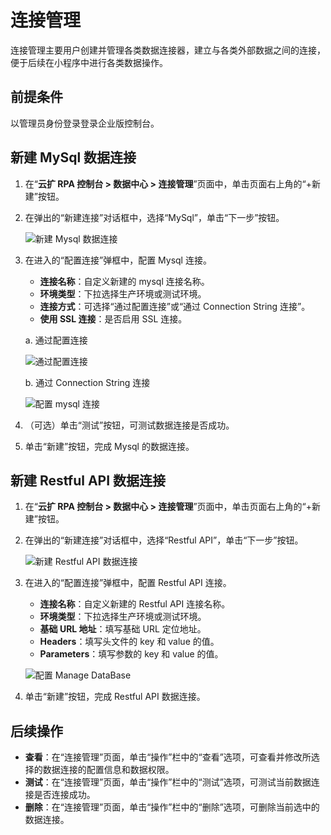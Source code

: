 # 连接管理

连接管理主要用户创建并管理各类数据连接器，建立与各类外部数据之间的连接，便于后续在小程序中进行各类数据操作。

## 前提条件

以管理员身份登录登录企业版控制台。

## 新建 MySql 数据连接

1. 在“**云扩 RPA 控制台 > 数据中心 > 连接管理**”页面中，单击页面右上角的“+新建”按钮。
2. 在弹出的“新建连接”对话框中，选择“MySql”，单击“下一步”按钮。

   ![新建 Mysql 数据连接](https://docimages.blob.core.chinacloudapi.cn/images/Console/createconnector20210329.png)

3. 在进入的“配置连接”弹框中，配置 Mysql 连接。

    - **连接名称**：自定义新建的 mysql 连接名称。
    - **环境类型**：下拉选择生产环境或测试环境。
    - **连接方式**：可选择“通过配置连接”或“通过 Connection String 连接”。
    - **使用 SSL 连接**：是否启用 SSL 连接。

    a. 通过配置连接

    ![通过配置连接](https://docimages.blob.core.chinacloudapi.cn/images/Console/connectionbysetting20210329.png)
    
    b. 通过 Connection String 连接

    ![配置 mysql 连接](https://docimages.blob.core.chinacloudapi.cn/images/Console/settingmysqlconnect20210329.png)

4. （可选）单击“测试”按钮，可测试数据连接是否成功。
5. 单击“新建”按钮，完成 Mysql 的数据连接。

## 新建 Restful API 数据连接

1. 在“**云扩 RPA 控制台 > 数据中心 > 连接管理**”页面中，单击页面右上角的“+新建”按钮。
2. 在弹出的“新建连接”对话框中，选择“Restful API”，单击“下一步”按钮。

    ![新建 Restful API 数据连接](https://docimages.blob.core.chinacloudapi.cn/images/Console/createrestfulapi20210329.png)

3. 在进入的“配置连接”弹框中，配置 Restful API 连接。

    - **连接名称**：自定义新建的 Restful API 连接名称。
    - **环境类型**：下拉选择生产环境或测试环境。
    - **基础 URL 地址**：填写基础 URL 定位地址。
    - **Headers**：填写头文件的 key 和 value 的值。
    - **Parameters**：填写参数的 key 和 value 的值。

    ![配置 Manage DataBase](https://docimages.blob.core.chinacloudapi.cn/images/Console/settingrestfulapi20210329.png)

4. 单击“新建”按钮，完成 Restful API 数据连接。

## 后续操作

- **查看**：在“连接管理”页面，单击“操作”栏中的“查看”选项，可查看并修改所选择的数据连接的配置信息和数据权限。
- **测试**：在“连接管理”页面，单击“操作”栏中的“测试”选项，可测试当前数据连接是否连接成功。
- **删除**：在“连接管理”页面，单击“操作”栏中的“删除”选项，可删除当前选中的数据连接。